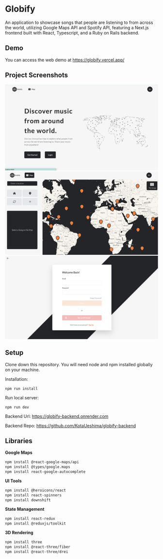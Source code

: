 # Globify

An application to showcase songs that people are listening to from across the world, utilizing Google Maps API and Spotify API, featuring a Next.js frontend built with React, Typescript, and a Ruby on Rails backend.

## Demo

You can access the web demo at https://globify.vercel.app/

## Project Screenshots

![homepage](./public/screenshots/homepage.png)
![map](./public/screenshots/map.png)
![login](./public/screenshots/login.png)

## Setup

Clone down this repository. You will need node and npm installed globally on your machine.

Installation:

```
npm run install
```

Run local server:

```
npm run dev
```

Backend Url: https://globify-backend.onrender.com

Backend Repo: https://github.com/KotaUeshima/globify-backend

## Libraries

**Google Maps**

```
npm install @react-google-maps/api
npm install @types/google.maps
npm install react-google-autocomplete
```

**UI Tools**

```
npm install @heroicons/react
npm install react-spinners
npm install downshift
```

**State Management**

```
npm install react-redux
npm install @reduxjs/toolkit
```

**3D Rendering**

```
npm install three
npm install @react-three/fiber
npm install @react-three/drei
```
